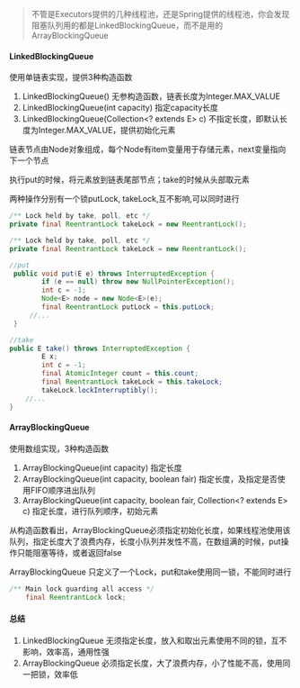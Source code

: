 > 不管是Executors提供的几种线程池，还是Spring提供的线程池，你会发现阻塞队列用的都是LinkedBlockingQueue，而不是用的ArrayBlockingQueue

#### LinkedBlockingQueue

使用单链表实现，提供3种构造函数

1. LinkedBlockingQueue() 无参构造函数，链表长度为Integer.MAX_VALUE
2. LinkedBlockingQueue(int capacity) 指定capacity长度
3. LinkedBlockingQueue(Collection<? extends E> c)  不指定长度，即默认长度为Integer.MAX_VALUE，提供初始化元素

链表节点由Node对象组成，每个Node有item变量用于存储元素，next变量指向下一个节点

执行put的时候，将元素放到链表尾部节点；take的时候从头部取元素

两种操作分别有一个锁putLock, takeLock,互不影响,可以同时进行

```java
/** Lock held by take, poll, etc */
private final ReentrantLock takeLock = new ReentrantLock();

/** Lock held by take, poll, etc */
private final ReentrantLock takeLock = new ReentrantLock();

//put
 public void put(E e) throws InterruptedException {
        if (e == null) throw new NullPointerException();
        int c = -1;
        Node<E> node = new Node<E>(e);
        final ReentrantLock putLock = this.putLock;
     //...
 }

//take
public E take() throws InterruptedException {
        E x;
        int c = -1;
        final AtomicInteger count = this.count;
        final ReentrantLock takeLock = this.takeLock;
        takeLock.lockInterruptibly();
    //...
}
```

#### ArrayBlockingQueue

使用数组实现，3种构造函数

1. ArrayBlockingQueue(int capacity) 指定长度
2. ArrayBlockingQueue(int capacity, boolean fair) 指定长度，及指定是否使用FIFO顺序进出队列
3. ArrayBlockingQueue(int capacity, boolean fair, Collection<? extends E> c) 指定长度，进行队列顺序，初始元素

从构造函数看出，ArrayBlockingQueue必须指定初始化长度，如果线程池使用该队列，指定长度大了浪费内存，长度小队列并发性不高，在数组满的时候，put操作只能阻塞等待，或者返回false

ArrayBlockingQueue 只定义了一个Lock，put和take使用同一锁，不能同时进行

```java
/** Main lock guarding all access */
    final ReentrantLock lock;
```



#### 总结

1. LinkedBlockingQueue 无须指定长度，放入和取出元素使用不同的锁，互不影响，效率高，通用性强
2. ArrayBlockingQueue 必须指定长度，大了浪费内存，小了性能不高，使用同一把锁，效率低



